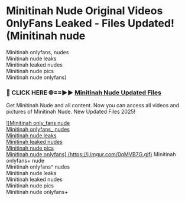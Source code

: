 # Minitinah Nude Original Videos 0nlyFans Leaked - Files Updated! (Minitinah nude<br>

Minitinah onlyfans, nudes<br>
Minitinah nude leaks<br>
Minitinah leaked nudes<br>
Minitinah nude pics<br>
Minitinah nude onlyfans)

<h3>🔴 CLICK HERE 🌐==►► <a href="https://tinyurl.com/leaks-videos" rel="nofollow">Minitinah Nude Updated Files</a></h3>

Get Minitinah Nude and all content. Now you can access all videos and pictures of Minitinah Nude. New Updated Files 2025!

[![Minitinah only_fans nude<br>
Minitinah onlyfans_ nudes<br>
Minitinah nude leaks<br>
Minitinah leaked nudes<br>
Minitinah nude pics<br>
Minitinah nude onlyfans]
(https://i.imgur.com/0qMVB7G.gif)](https://tinyurl.com/leaks-videos)
Minitinah onlyfans+ nude<br>
Minitinah onlyfans^ nudes<br>
Minitinah nude leaks<br>
Minitinah leaked nudes<br>
Minitinah nude pics<br>
Minitinah nude onlyfans+